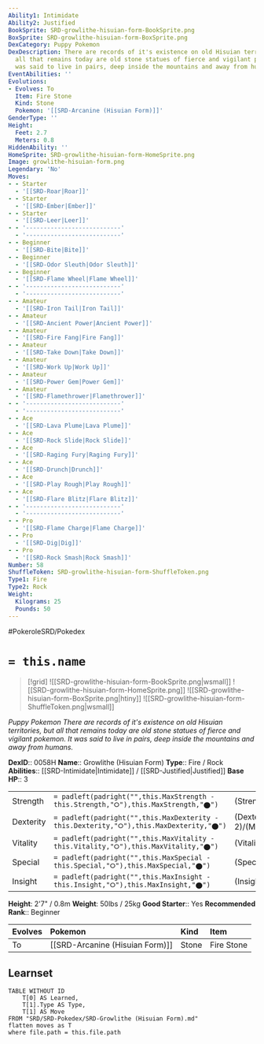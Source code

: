 ```yaml
---
Ability1: Intimidate
Ability2: Justified
BookSprite: SRD-growlithe-hisuian-form-BookSprite.png
BoxSprite: SRD-growlithe-hisuian-form-BoxSprite.png
DexCategory: Puppy Pokemon
DexDescription: There are records of it's existence on old Hisuian territories, but
  all that remains today are old stone statues of fierce and vigilant pokemon. It
  was said to live in pairs, deep inside the mountains and away from humans.
EventAbilities: ''
Evolutions:
- Evolves: To
  Item: Fire Stone
  Kind: Stone
  Pokemon: '[[SRD-Arcanine (Hisuian Form)]]'
GenderType: ''
Height:
  Feet: 2.7
  Meters: 0.8
HiddenAbility: ''
HomeSprite: SRD-growlithe-hisuian-form-HomeSprite.png
Image: growlithe-hisuian-form.png
Legendary: 'No'
Moves:
- - Starter
  - '[[SRD-Roar|Roar]]'
- - Starter
  - '[[SRD-Ember|Ember]]'
- - Starter
  - '[[SRD-Leer|Leer]]'
- - '---------------------------'
  - '---------------------------'
- - Beginner
  - '[[SRD-Bite|Bite]]'
- - Beginner
  - '[[SRD-Odor Sleuth|Odor Sleuth]]'
- - Beginner
  - '[[SRD-Flame Wheel|Flame Wheel]]'
- - '---------------------------'
  - '---------------------------'
- - Amateur
  - '[[SRD-Iron Tail|Iron Tail]]'
- - Amateur
  - '[[SRD-Ancient Power|Ancient Power]]'
- - Amateur
  - '[[SRD-Fire Fang|Fire Fang]]'
- - Amateur
  - '[[SRD-Take Down|Take Down]]'
- - Amateur
  - '[[SRD-Work Up|Work Up]]'
- - Amateur
  - '[[SRD-Power Gem|Power Gem]]'
- - Amateur
  - '[[SRD-Flamethrower|Flamethrower]]'
- - '---------------------------'
  - '---------------------------'
- - Ace
  - '[[SRD-Lava Plume|Lava Plume]]'
- - Ace
  - '[[SRD-Rock Slide|Rock Slide]]'
- - Ace
  - '[[SRD-Raging Fury|Raging Fury]]'
- - Ace
  - '[[SRD-Drunch|Drunch]]'
- - Ace
  - '[[SRD-Play Rough|Play Rough]]'
- - Ace
  - '[[SRD-Flare Blitz|Flare Blitz]]'
- - '---------------------------'
  - '---------------------------'
- - Pro
  - '[[SRD-Flame Charge|Flame Charge]]'
- - Pro
  - '[[SRD-Dig|Dig]]'
- - Pro
  - '[[SRD-Rock Smash|Rock Smash]]'
Number: 58
ShuffleToken: SRD-growlithe-hisuian-form-ShuffleToken.png
Type1: Fire
Type2: Rock
Weight:
  Kilograms: 25
  Pounds: 50
---
```


#PokeroleSRD/Pokedex

# `= this.name`

> [!grid]
> ![[SRD-growlithe-hisuian-form-BookSprite.png|wsmall]]
> ![[SRD-growlithe-hisuian-form-HomeSprite.png]]
> ![[SRD-growlithe-hisuian-form-BoxSprite.png|htiny]]
> ![[SRD-growlithe-hisuian-form-ShuffleToken.png|wsmall]]


*Puppy Pokemon*
*There are records of it's existence on old Hisuian territories, but all that remains today are old stone statues of fierce and vigilant pokemon. It was said to live in pairs, deep inside the mountains and away from humans.*

**DexID**:: 0058H
**Name**:: Growlithe (Hisuian Form)
**Type**:: Fire / Rock
**Abilities**:: [[SRD-Intimidate|Intimidate]] / [[SRD-Justified|Justified]]
**Base HP**:: 3

|           |                                                                                        |                                          |
| --------- | -------------------------------------------------------------------------------------- | ---------------------------------------- |
| Strength  | `= padleft(padright("",this.MaxStrength - this.Strength,"⭘"),this.MaxStrength,"⬤")`    | (Strength::2)/(MaxStrength::4)   |
| Dexterity | `= padleft(padright("",this.MaxDexterity - this.Dexterity,"⭘"),this.MaxDexterity,"⬤")` | (Dexterity:: 2)/(MaxDexterity::4) |
| Vitality  | `= padleft(padright("",this.MaxVitality - this.Vitality,"⭘"),this.MaxVitality,"⬤")`    | (Vitality::2)/(MaxVitality::5)   |
| Special   | `= padleft(padright("",this.MaxSpecial - this.Special,"⭘"),this.MaxSpecial,"⬤")`       | (Special::2)/(MaxSpecial::4)     |
| Insight   | `= padleft(padright("",this.MaxInsight - this.Insight,"⭘"),this.MaxInsight,"⬤")`       | (Insight::2)/(MaxInsight::5)     |

**Height**: 2'7" / 0.8m
**Weight**: 50lbs / 25kg
**Good Starter**:: Yes
**Recommended Rank**:: Beginner

| Evolves   | Pokemon                         | Kind   | Item       |
|:----------|:--------------------------------|:-------|:-----------|
| To        | [[SRD-Arcanine (Hisuian Form)]] | Stone  | Fire Stone |

## Learnset

```dataview
TABLE WITHOUT ID
    T[0] AS Learned,
    T[1].Type AS Type,
    T[1] AS Move
FROM "SRD/SRD-Pokedex/SRD-Growlithe (Hisuian Form).md"
flatten moves as T
where file.path = this.file.path
```
